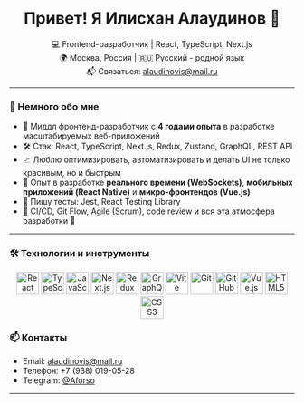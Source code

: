 <h1 align="center">Привет! Я Илисхан Алаудинов 👋</h1>

<p align="center">
  💻 Frontend-разработчик | React, TypeScript, Next.js <br>
  🌍 Москва, Россия | 🇷🇺 Русский - родной язык <br>
  📬 Связаться: <a href="mailto:alaudinovis@mail.ru">alaudinovis@mail.ru</a>
</p>

---

### 🧠 Немного обо мне

- 🎯 Миддл фронтенд-разработчик с **4 годами опыта** в разработке масштабируемых веб-приложений
- 🛠 Стэк: React, TypeScript, Next.js, Redux, Zustand, GraphQL, REST API
- 📈 Люблю оптимизировать, автоматизировать и делать UI не только красивым, но и быстрым
- 🧩 Опыт в разработке **реального времени (WebSockets)**, **мобильных приложений (React Native)** и **микро-фронтендов (Vue.js)**
- 🧪 Пишу тесты: Jest, React Testing Library
- 🧰 CI/CD, Git Flow, Agile (Scrum), code review и вся эта атмосфера разработки 🧘

---

### 🛠️ Технологии и инструменты

<p align="center">
  <img src="https://cdn.jsdelivr.net/gh/devicons/devicon/icons/react/react-original.svg" height="40" alt="React" title="React"/>
  <img src="https://cdn.jsdelivr.net/gh/devicons/devicon/icons/typescript/typescript-original.svg" height="40" alt="TypeScript" title="TypeScript"/>
  <img src="https://cdn.jsdelivr.net/gh/devicons/devicon/icons/javascript/javascript-original.svg" height="40" alt="JavaScript" title="JavaScript"/>
  <img src="https://cdn.jsdelivr.net/gh/devicons/devicon/icons/nextjs/nextjs-original-wordmark.svg" height="40" alt="Next.js" title="Next.js"/>
  <img src="https://cdn.jsdelivr.net/gh/devicons/devicon/icons/redux/redux-original.svg" height="40" alt="Redux" title="Redux"/>
  <img src="https://cdn.jsdelivr.net/gh/devicons/devicon/icons/graphql/graphql-plain.svg" height="40" alt="GraphQL" title="GraphQL"/>
  <img src="https://cdn.jsdelivr.net/gh/devicons/devicon/icons/vite/vite-original.svg" height="40" alt="Vite" title="Vite"/>
  <img src="https://cdn.jsdelivr.net/gh/devicons/devicon/icons/git/git-original.svg" height="40" alt="Git" title="Git"/>
  <img src="https://cdn.jsdelivr.net/gh/devicons/devicon/icons/github/github-original.svg" height="40" alt="GitHub" title="GitHub"/>
  <img src="https://cdn.jsdelivr.net/gh/devicons/devicon/icons/vuejs/vuejs-original.svg" height="40" alt="Vue.js" title="Vue.js"/>
  <img src="https://cdn.jsdelivr.net/gh/devicons/devicon/icons/html5/html5-original.svg" height="40" alt="HTML5" title="HTML5"/>
  <img src="https://cdn.jsdelivr.net/gh/devicons/devicon/icons/css3/css3-original.svg" height="40" alt="CSS3" title="CSS3"/>
</p>

### 📫 Контакты

- Email: [alaudinovis@mail.ru](mailto:alaudinovis@mail.ru)  
- Телефон: +7 (938) 019-05-28  
- Telegram: [@Aforso](https://t.me/Aforso)

---
